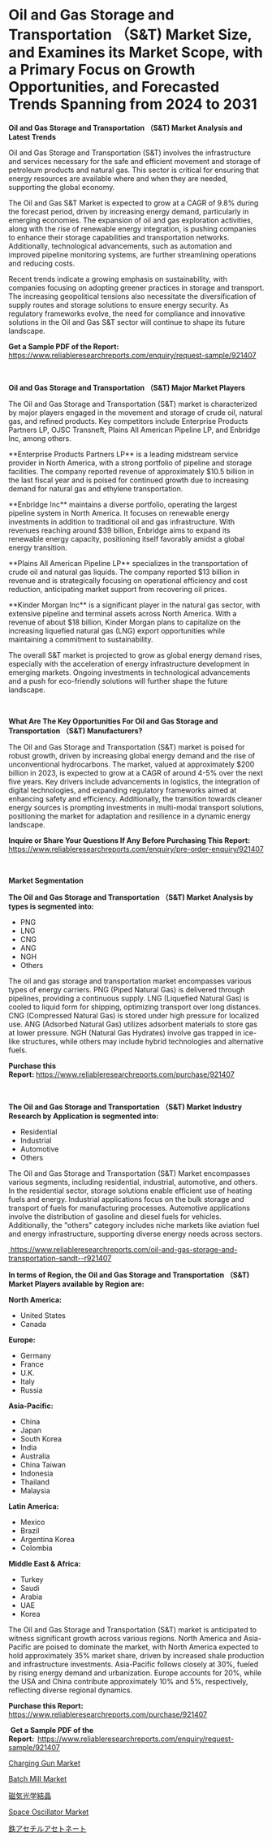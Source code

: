 <p><h1>Oil and Gas Storage and Transportation （S&T) Market Size, and Examines its Market Scope, with a Primary Focus on Growth Opportunities, and Forecasted Trends Spanning from 2024 to 2031</h1></p><p><strong>Oil and Gas Storage and Transportation （S&T) Market Analysis and Latest Trends</strong></p>
<p><p>Oil and Gas Storage and Transportation (S&T) involves the infrastructure and services necessary for the safe and efficient movement and storage of petroleum products and natural gas. This sector is critical for ensuring that energy resources are available where and when they are needed, supporting the global economy.</p><p>The Oil and Gas S&T Market is expected to grow at a CAGR of 9.8% during the forecast period, driven by increasing energy demand, particularly in emerging economies. The expansion of oil and gas exploration activities, along with the rise of renewable energy integration, is pushing companies to enhance their storage capabilities and transportation networks. Additionally, technological advancements, such as automation and improved pipeline monitoring systems, are further streamlining operations and reducing costs.</p><p>Recent trends indicate a growing emphasis on sustainability, with companies focusing on adopting greener practices in storage and transport. The increasing geopolitical tensions also necessitate the diversification of supply routes and storage solutions to ensure energy security. As regulatory frameworks evolve, the need for compliance and innovative solutions in the Oil and Gas S&T sector will continue to shape its future landscape.</p></p>
<p><strong>Get a Sample PDF of the Report:&nbsp;</strong> <a href="https://www.reliableresearchreports.com/enquiry/request-sample/921407">https://www.reliableresearchreports.com/enquiry/request-sample/921407</a></p>
<p>&nbsp;</p>
<p><strong>Oil and Gas Storage and Transportation （S&T) Major Market Players</strong></p>
<p><p>The Oil and Gas Storage and Transportation (S&T) market is characterized by major players engaged in the movement and storage of crude oil, natural gas, and refined products. Key competitors include Enterprise Products Partners LP, OJSC Transneft, Plains All American Pipeline LP, and Enbridge Inc, among others.</p><p>**Enterprise Products Partners LP** is a leading midstream service provider in North America, with a strong portfolio of pipeline and storage facilities. The company reported revenue of approximately $10.5 billion in the last fiscal year and is poised for continued growth due to increasing demand for natural gas and ethylene transportation.</p><p>**Enbridge Inc** maintains a diverse portfolio, operating the largest pipeline system in North America. It focuses on renewable energy investments in addition to traditional oil and gas infrastructure. With revenues reaching around $39 billion, Enbridge aims to expand its renewable energy capacity, positioning itself favorably amidst a global energy transition.</p><p>**Plains All American Pipeline LP** specializes in the transportation of crude oil and natural gas liquids. The company reported $13 billion in revenue and is strategically focusing on operational efficiency and cost reduction, anticipating market support from recovering oil prices.</p><p>**Kinder Morgan Inc** is a significant player in the natural gas sector, with extensive pipeline and terminal assets across North America. With a revenue of about $18 billion, Kinder Morgan plans to capitalize on the increasing liquefied natural gas (LNG) export opportunities while maintaining a commitment to sustainability.</p><p>The overall S&T market is projected to grow as global energy demand rises, especially with the acceleration of energy infrastructure development in emerging markets. Ongoing investments in technological advancements and a push for eco-friendly solutions will further shape the future landscape.</p></p>
<p>&nbsp;</p>
<p><strong>What Are The Key Opportunities For Oil and Gas Storage and Transportation （S&T) Manufacturers?</strong></p>
<p><p>The Oil and Gas Storage and Transportation (S&T) market is poised for robust growth, driven by increasing global energy demand and the rise of unconventional hydrocarbons. The market, valued at approximately $200 billion in 2023, is expected to grow at a CAGR of around 4-5% over the next five years. Key drivers include advancements in logistics, the integration of digital technologies, and expanding regulatory frameworks aimed at enhancing safety and efficiency. Additionally, the transition towards cleaner energy sources is prompting investments in multi-modal transport solutions, positioning the market for adaptation and resilience in a dynamic energy landscape.</p></p>
<p><strong>Inquire or Share Your Questions If Any Before Purchasing This Report:</strong> <a href="https://www.reliableresearchreports.com/enquiry/pre-order-enquiry/921407">https://www.reliableresearchreports.com/enquiry/pre-order-enquiry/921407</a></p>
<p>&nbsp;</p>
<p><strong>Market Segmentation</strong></p>
<p><strong>The Oil and Gas Storage and Transportation （S&T) Market Analysis by types is segmented into:</strong></p>
<p><ul><li>PNG</li><li>LNG</li><li>CNG</li><li>ANG</li><li>NGH</li><li>Others</li></ul></p>
<p><p>The oil and gas storage and transportation market encompasses various types of energy carriers. PNG (Piped Natural Gas) is delivered through pipelines, providing a continuous supply. LNG (Liquefied Natural Gas) is cooled to liquid form for shipping, optimizing transport over long distances. CNG (Compressed Natural Gas) is stored under high pressure for localized use. ANG (Adsorbed Natural Gas) utilizes adsorbent materials to store gas at lower pressure. NGH (Natural Gas Hydrates) involve gas trapped in ice-like structures, while others may include hybrid technologies and alternative fuels.</p></p>
<p><strong>Purchase this Report:&nbsp;</strong><a href="https://www.reliableresearchreports.com/purchase/921407">https://www.reliableresearchreports.com/purchase/921407</a></p>
<p>&nbsp;</p>
<p><strong>The Oil and Gas Storage and Transportation （S&T) Market Industry Research by Application is segmented into:</strong></p>
<p><ul><li>Residential</li><li>Industrial</li><li>Automotive</li><li>Others</li></ul></p>
<p><p>The Oil and Gas Storage and Transportation (S&T) Market encompasses various segments, including residential, industrial, automotive, and others. In the residential sector, storage solutions enable efficient use of heating fuels and energy. Industrial applications focus on the bulk storage and transport of fuels for manufacturing processes. Automotive applications involve the distribution of gasoline and diesel fuels for vehicles. Additionally, the "others" category includes niche markets like aviation fuel and energy infrastructure, supporting diverse energy needs across sectors.</p></p>
<p><a href="https://www.reliableresearchreports.com/oil-and-gas-storage-and-transportation-sandt--r921407">&nbsp;https://www.reliableresearchreports.com/oil-and-gas-storage-and-transportation-sandt--r921407</a></p>
<p><strong>In terms of Region, the Oil and Gas Storage and Transportation （S&T) Market Players available by Region are:</strong></p>
<p>
    <p> <strong> North America: </strong>
        <ul>
            <li>United States</li>
            <li>Canada</li>
        </ul>
        </p> 
    <p> <strong> Europe: </strong>
        <ul>
            <li>Germany</li>
            <li>France</li>
            <li>U.K.</li>
            <li>Italy</li>
            <li>Russia</li>
        </ul>
        </p> 
    <p> <strong> Asia-Pacific: </strong>
        <ul>
            <li>China</li>
            <li>Japan</li>
            <li>South Korea</li>
            <li>India</li>
            <li>Australia</li>
            <li>China Taiwan</li>
            <li>Indonesia</li>
            <li>Thailand</li>
            <li>Malaysia</li>
        </ul>
        </p> 
    <p> <strong> Latin America: </strong>
        <ul>
            <li>Mexico</li>
            <li>Brazil</li>
            <li>Argentina Korea</li>
            <li>Colombia</li>
        </ul>
        </p> 
    <p> <strong> Middle East & Africa: </strong>
        <ul>
            <li>Turkey</li>
            <li>Saudi</li>
            <li>Arabia</li>
            <li>UAE</li>
            <li>Korea</li>
        </ul>
    </p>
    </p>
<p><p>The Oil and Gas Storage and Transportation (S&T) market is anticipated to witness significant growth across various regions. North America and Asia-Pacific are poised to dominate the market, with North America expected to hold approximately 35% market share, driven by increased shale production and infrastructure investments. Asia-Pacific follows closely at 30%, fueled by rising energy demand and urbanization. Europe accounts for 20%, while the USA and China contribute approximately 10% and 5%, respectively, reflecting diverse regional dynamics.</p></p>
<p><strong>Purchase this Report: </strong><a href="https://www.reliableresearchreports.com/purchase/921407">https://www.reliableresearchreports.com/purchase/921407</a></p>
<p>&nbsp;<strong>Get a Sample PDF of the Report:&nbsp;&nbsp;</strong><a href="https://www.reliableresearchreports.com/enquiry/request-sample/921407">https://www.reliableresearchreports.com/enquiry/request-sample/921407</a></p>
<p><strong></strong></p>
<p><p><a href="https://medium.com/@188drusilla/the-charging-gun-market-insights-report-offers-an-in-depth-and-thorough-analysis-of-the-market-882fa851496a">Charging Gun Market</a></p><p><a href="https://www.linkedin.com/pulse/insights-batch-mill-market-players-size-geographical-regions-5jlmf?trackingId=SiABMa5eS%2FGyZIqmTehmVQ%3D%3D">Batch Mill Market</a></p><p><a href="https://medium.com/@brandyhiiqh/magneto-optical-crystals-market-%E3%81%AF-%E3%82%B3%E3%82%B9%E3%83%88%E7%AE%A1%E7%90%86%E3%81%A8%E5%8A%B9%E7%8E%87%E5%90%91%E4%B8%8A%E3%82%92%E5%84%AA%E5%85%88%E3%81%97%E3%81%BE%E3%81%99-%E3%81%95%E3%82%89%E3%81%AB-%E5%A0%B1%E5%91%8A%E6%9B%B8%E3%81%AF%E5%B8%82%E5%A0%B4%E3%81%AE%E9%9C%80%E8%A6%81%E9%9D%A2%E3%81%A8%E4%BE%9B%E7%B5%A6%E9%9D%A2%E3%81%AE%E4%B8%A1%E6%96%B9%E3%82%92%E3%82%AB%E3%83%90%E3%83%BC%E3%81%97%E3%81%A6%E3%81%84%E3%81%BE%E3%81%99-magneto-b2c0fb2a0852">磁気光学結晶</a></p><p><a href="https://medium.com/@zoeyjohns2003/the-market-study-covers-the-space-oscillator-market-across-various-segments-102b0bd5812e">Space Oscillator Market</a></p><p><a href="https://medium.com/@brandyhiiqh/ferric-acetylacetonate-market-%E3%81%AF-%E3%82%B3%E3%82%B9%E3%83%88%E7%AE%A1%E7%90%86%E3%81%A8%E5%8A%B9%E7%8E%87%E5%90%91%E4%B8%8A%E3%82%92%E5%84%AA%E5%85%88%E3%81%97%E3%81%BE%E3%81%99-%E3%81%95%E3%82%89%E3%81%AB-%E5%A0%B1%E5%91%8A%E6%9B%B8%E3%81%AF%E5%B8%82%E5%A0%B4%E3%81%AE%E9%9C%80%E8%A6%81%E9%9D%A2%E3%81%A8%E4%BE%9B%E7%B5%A6%E9%9D%A2%E3%81%AE%E4%B8%A1%E6%96%B9%E3%82%92%E3%82%AB%E3%83%90%E3%83%BC%E3%81%97%E3%81%A6%E3%81%84%E3%81%BE%E3%81%99-ferric-e4e8ab959ca8">鉄アセチルアセトネート</a></p></p>